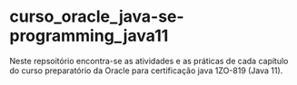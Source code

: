 # curso_oracle_java-se-programming_java11

Neste repsoitório encontra-se as atividades e as práticas de cada capítulo do curso preparatório da Oracle para certificação java 1ZO-819 (Java 11).
